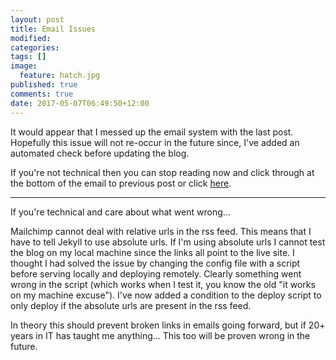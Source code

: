 ```yaml
---
layout: post
title: Email Issues
modified:
categories: 
tags: []
image: 
  feature: hatch.jpg
published: true
comments: true
date: 2017-05-07T06:49:50+12:00
---
```


It would appear that I messed up  the email system with the last post. Hopefully
this issue will not re-occur in the  future since, I've added an automated check
before updating the blog.

If   you're  not   technical  then   you  can   stop  reading   now  and   click
through   at   the  bottom   of   the   email   to   previous  post   or   click
[here](http://www.taleisin.com/river-adventures/).

---

If you're technical and care about what went wrong...

Mailchimp cannot deal with relative urls in the rss feed. This means that I have
to tell Jekyll  to use absolute urls.  If I'm using absolute urls  I cannot test
the blog  on my  local machine since  the links  all point to  the live  site. I
thought I had solved the issue by  changing the config file with a script before
serving  locally and  deploying remotely.  Clearly something  went wrong  in the
script (which  works when I test  it, you know the  old "it works on  my machine
excuse"). I've now added a condition to  the deploy script to only deploy if the
absolute urls are present in the rss feed.

In theory this should  prevent broken links in emails going  forward, but if 20+
years in  IT has  taught me  anything... This too  will be  proven wrong  in the
future.
